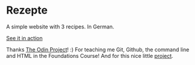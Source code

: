 # Rezepte

A simple website with 3 recipes. In German.

[See it in action](https://carinagrode.github.io/odin-recipes)

Thanks [The Odin Project](https://www.theodinproject.com/)! :) For teaching me Git, Github, the command line and HTML in the Foundations Course! And for this nice little [project](https://www.theodinproject.com/lessons/foundations-recipes).